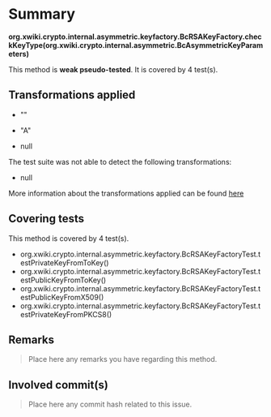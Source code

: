 # Summary
**org.xwiki.crypto.internal.asymmetric.keyfactory.BcRSAKeyFactory.checkKeyType(org.xwiki.crypto.internal.asymmetric.BcAsymmetricKeyParameters)**

This method is **weak pseudo-tested**.
It is covered by 4 test(s). 


## Transformations applied

- &quot;&quot;

- &quot;A&quot;

- null


The test suite was not able to detect the following transformations:
 * null 


More information about the transformations applied can be found [here](https://github.com/STAMP-project/pitest-descartes)

## Covering tests
This method is covered by 4 test(s).
* org.xwiki.crypto.internal.asymmetric.keyfactory.BcRSAKeyFactoryTest.testPrivateKeyFromToKey()
* org.xwiki.crypto.internal.asymmetric.keyfactory.BcRSAKeyFactoryTest.testPublicKeyFromToKey()
* org.xwiki.crypto.internal.asymmetric.keyfactory.BcRSAKeyFactoryTest.testPublicKeyFromX509()
* org.xwiki.crypto.internal.asymmetric.keyfactory.BcRSAKeyFactoryTest.testPrivateKeyFromPKCS8()


## Remarks
> Place here any remarks you have regarding this method.

## Involved commit(s)

> Place here any commit hash related to this issue.
